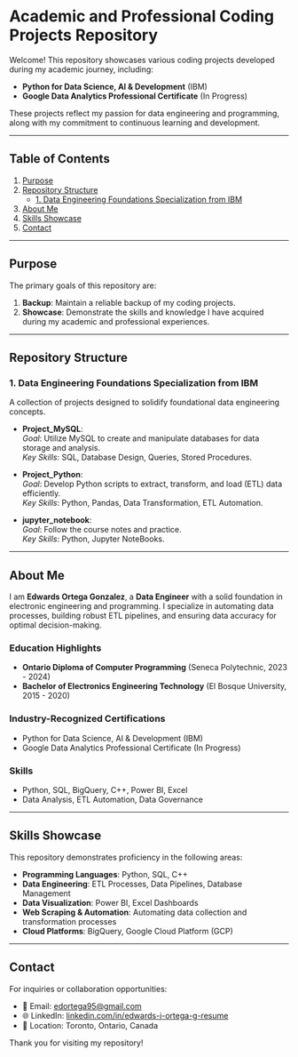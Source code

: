 # Academic and Professional Coding Projects Repository

Welcome! This repository showcases various coding projects developed during my academic journey, including:  
- **Python for Data Science, AI & Development** (IBM)  
- **Google Data Analytics Professional Certificate** (In Progress)

These projects reflect my passion for data engineering and programming, along with my commitment to continuous learning and development.

---

## Table of Contents
1. [Purpose](#purpose)  
2. [Repository Structure](#repository-structure)  
   - [1. Data Engineering Foundations Specialization from IBM](#data-engineering-foundations-specialization-from-ibm)
3. [About Me](#about-me)
4. [Skills Showcase](#skills-showcase)
5. [Contact](#contact)

---

## Purpose
The primary goals of this repository are:  
1. **Backup**: Maintain a reliable backup of my coding projects.  
2. **Showcase**: Demonstrate the skills and knowledge I have acquired during my academic and professional experiences.

---

## Repository Structure

### 1. **Data Engineering Foundations Specialization from IBM**
A collection of projects designed to solidify foundational data engineering concepts.

- **Project_MySQL**:  
  *Goal*: Utilize MySQL to create and manipulate databases for data storage and analysis.  
  *Key Skills*: SQL, Database Design, Queries, Stored Procedures.  

- **Project_Python**:  
  *Goal*: Develop Python scripts to extract, transform, and load (ETL) data efficiently.  
  *Key Skills*: Python, Pandas, Data Transformation, ETL Automation.

- **jupyter_notebook**:  
  *Goal*: Follow the course notes and practice.  
  *Key Skills*: Python, Jupyter NoteBooks.

---

## About Me

I am **Edwards Ortega Gonzalez**, a **Data Engineer** with a solid foundation in electronic engineering and programming. I specialize in automating data processes, building robust ETL pipelines, and ensuring data accuracy for optimal decision-making.

### Education Highlights
- **Ontario Diploma of Computer Programming** (Seneca Polytechnic, 2023 - 2024)  
- **Bachelor of Electronics Engineering Technology** (El Bosque University, 2015 - 2020)  

### Industry-Recognized Certifications
- Python for Data Science, AI & Development (IBM)  
- Google Data Analytics Professional Certificate (In Progress)

### Skills
- Python, SQL, BigQuery, C++, Power BI, Excel  
- Data Analysis, ETL Automation, Data Governance  

---

## Skills Showcase
This repository demonstrates proficiency in the following areas:

- **Programming Languages**: Python, SQL, C++  
- **Data Engineering**: ETL Processes, Data Pipelines, Database Management  
- **Data Visualization**: Power BI, Excel Dashboards  
- **Web Scraping & Automation**: Automating data collection and transformation processes  
- **Cloud Platforms**: BigQuery, Google Cloud Platform (GCP)

---

## Contact
For inquiries or collaboration opportunities:  
- 📧 Email: edortega95@gmail.com  
- 🌐 LinkedIn: [linkedin.com/in/edwards-j-ortega-g-resume](https://linkedin.com/in/edwards-j-ortega-g-resume)  
- 📍 Location: Toronto, Ontario, Canada  

Thank you for visiting my repository!